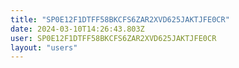 ```yaml
---
title: "SP0E12F1DTFF58BKCFS6ZAR2XVD625JAKTJFE0CR"
date: 2024-03-10T14:26:43.803Z
user: SP0E12F1DTFF58BKCFS6ZAR2XVD625JAKTJFE0CR
layout: "users"
---
```

    